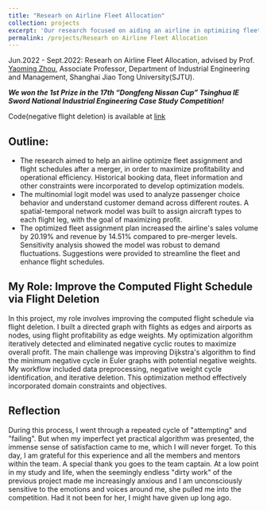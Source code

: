 ```yaml
---
title: "Researh on Airline Fleet Allocation"
collection: projects
excerpt: 'Our research focused on aiding an airline in optimizing fleet assignment and flight schedules, ultimately winning the 1st Prize in the 17th "Dongfeng Nissan Cup" Tsinghua IE Sword National Industrial Engineering Case Study Competition.'
permalink: /projects/Researh on Airline Fleet Allocation
---
```


Jun.2022 - Sept.2022: Researh on Airline Fleet Allocation, advised by Prof. [Yaoming Zhou](https://me.sjtu.edu.cn/teacher_directory1/zhouyaoming.html), Associate Professor, Department of Industrial Engineering and Management, Shanghai Jiao Tong University(SJTU).

**_We won the 1st Prize in the 17th “Dongfeng Nissan Cup” Tsinghua IE Sword National Industrial Engineering Case Study Competition!_**

Code(negative flight deletion) is available at [link](https://github.com/Ytang520/Airline_Fleet_Allocation-for_unprofitable_flight_deletion)


## Outline:
- The research aimed to help an airline optimize fleet assignment and flight schedules after a merger, in order to maximize profitability and operational efficiency. Historical booking data, fleet information and other constraints were incorporated to develop optimization models. 
- The multinomial logit model was used to analyze passenger choice behavior and understand customer demand across different routes. A spatial-temporal network model was built to assign aircraft types to each flight leg, with the goal of maximizing profit. 
- The optimized fleet assignment plan increased the airline's sales volume by 20.19% and revenue by 14.51% compared to pre-merger levels. Sensitivity analysis showed the model was robust to demand fluctuations. Suggestions were provided to streamline the fleet and enhance flight schedules.

## My Role: Improve the Computed Flight Schedule via Flight Deletion

In this project, my role involves improving the computed flight schedule via flight deletion. I built a directed graph with flights as edges and airports as nodes, using flight profitability as edge weights. My optimization algorithm iteratively detected and eliminated negative cyclic routes to maximize overall profit. The main challenge was improving Dijkstra's algorithm to find the minimum negative cycle in Euler graphs with potential negative weights. My workflow included data preprocessing, negative weight cycle identification, and iterative deletion. This optimization method effectively incorporated domain constraints and objectives.


## Reflection

During this process, I went through a repeated cycle of "attempting" and "failing". But when my imperfect yet practical algorithm was presented, the immense sense of satisfaction came to me, which I will never forget. To this day, I am grateful for this experience and all the members and mentors within the team. A special thank you goes to the team captain. At a low point in my study and life, when the seemingly endless "dirty work" of the previous project made me increasingly anxious and I am unconsciously sensitive to the emotions and voices around me, she pulled me into the competition. Had it not been for her, I might have given up long ago.
